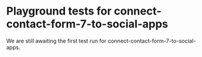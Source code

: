 # Playground tests for connect-contact-form-7-to-social-apps
We are still awaiting the first test run for connect-contact-form-7-to-social-apps.
